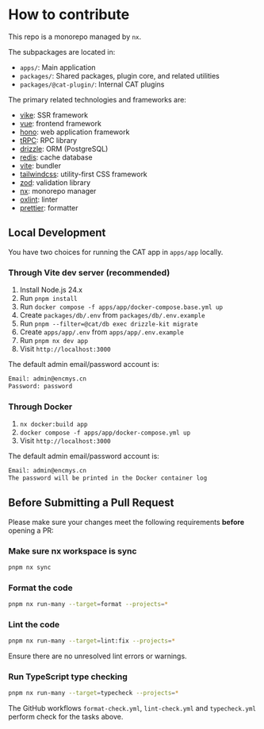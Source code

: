 # How to contribute

This repo is a monorepo managed by `nx`.

The subpackages are located in:

- `apps/`: Main application
- `packages/`: Shared packages, plugin core, and related utilities
- `packages/@cat-plugin/`: Internal CAT plugins

The primary related technologies and frameworks are:

- [vike](https://vike.dev/): SSR framework
- [vue](https://vuejs.org/): frontend framework
- [hono](https://hono.dev/): web application framework
- [tRPC](https://trpc.io/): RPC library
- [drizzle](https://orm.drizzle.team/): ORM (PostgreSQL)
- [redis](https://redis.io/): cache database
- [vite](https://vite.dev/): bundler
- [tailwindcss](https://tailwindcss.com/): utility-first CSS framework
- [zod](https://zod.dev/): validation library
- [nx](https://nx.dev/): monorepo manager
- [oxlint](https://oxc.rs/docs/guide/usage/linter): linter
- [prettier](https://prettier.io/): formatter

## Local Development

You have two choices for running the CAT app in `apps/app` locally.

### Through Vite dev server (recommended)

1. Install Node.js 24.x
2. Run `pnpm install`
3. Run `docker compose -f apps/app/docker-compose.base.yml up`
4. Create `packages/db/.env` from `packages/db/.env.example`
5. Run `pnpm --filter=@cat/db exec drizzle-kit migrate`
6. Create `apps/app/.env` from `apps/app/.env.example`
7. Run `pnpm nx dev app`
8. Visit `http://localhost:3000`

The default admin email/password account is:

```txt
Email: admin@encmys.cn
Password: password
```

### Through Docker

1. `nx docker:build app`
2. `docker compose -f apps/app/docker-compose.yml up`
3. Visit `http://localhost:3000`

The default admin email/password account is:

```txt
Email: admin@encmys.cn
The password will be printed in the Docker container log
```

## Before Submitting a Pull Request

Please make sure your changes meet the following requirements **before** opening a PR:

### Make sure nx workspace is sync

```bash
pnpm nx sync
```

### Format the code

```bash
pnpm nx run-many --target=format --projects=*
```

### Lint the code

```bash
pnpm nx run-many --target=lint:fix --projects=*
```

Ensure there are no unresolved lint errors or warnings.

### Run TypeScript type checking

```bash
pnpm nx run-many --target=typecheck --projects=*
```

The GitHub workflows `format-check.yml`, `lint-check.yml` and `typecheck.yml` perform check for the tasks above.
